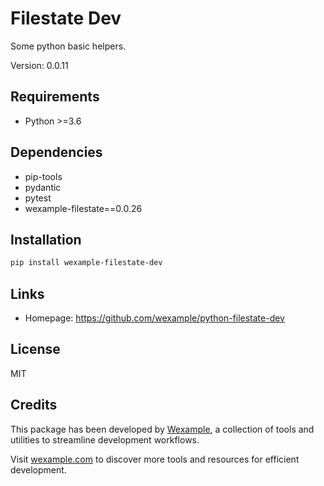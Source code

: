 # Filestate Dev

Some python basic helpers.

Version: 0.0.11

## Requirements

- Python >=3.6

## Dependencies

- pip-tools
- pydantic
- pytest
- wexample-filestate==0.0.26

## Installation

```bash
pip install wexample-filestate-dev
```

## Links

- Homepage: https://github.com/wexample/python-filestate-dev

## License

MIT
## Credits

This package has been developed by [Wexample](https://wexample.com), a collection of tools and utilities to streamline development workflows.

Visit [wexample.com](https://wexample.com) to discover more tools and resources for efficient development.
